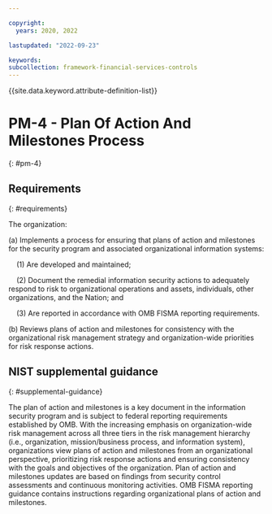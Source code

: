 ```yaml
---

copyright:
  years: 2020, 2022

lastupdated: "2022-09-23"

keywords: 
subcollection: framework-financial-services-controls
---
```


{{site.data.keyword.attribute-definition-list}}

# PM-4 - Plan Of Action And Milestones Process
{: #pm-4}

## Requirements
{: #requirements}

The organization:

(a) Implements a process for ensuring that plans of action and milestones for the security program and associated organizational information systems:

&nbsp;&nbsp;&nbsp;&nbsp;(1) Are developed and maintained;

&nbsp;&nbsp;&nbsp;&nbsp;(2) Document the remedial information security actions to adequately respond to risk to organizational operations and assets, individuals, other organizations, and the Nation; and

&nbsp;&nbsp;&nbsp;&nbsp;(3) Are reported in accordance with OMB FISMA reporting requirements.

(b) Reviews plans of action and milestones for consistency with the organizational risk management strategy and organization-wide priorities for risk response actions.

## NIST supplemental guidance
{: #supplemental-guidance}

The plan of action and milestones is a key document in the information security program and is subject to federal reporting requirements established by OMB. With the increasing emphasis on organization-wide risk management across all three tiers in the risk management hierarchy (i.e., organization, mission/business process, and information system), organizations view plans of action and milestones from an organizational perspective, prioritizing risk response actions and ensuring consistency with the goals and objectives of the organization. Plan of action and milestones updates are based on findings from security control assessments and continuous monitoring activities. OMB FISMA reporting guidance contains instructions regarding organizational plans of action and milestones.

